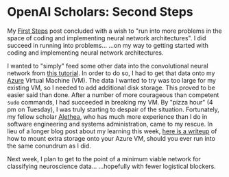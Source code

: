 # OpenAI Scholars: Second Steps

My [First Steps](https://katarinaslama.github.io/2020/02/24/OpenAI-blog1/) post concluded with a wish to "run into more problems in the space of coding and implementing neural network architectures". I did succeed in running into problems... ...on my way to getting started with coding and implementing neural network architectures.

I wanted to "simply" feed some other data into the convolutional neural network from [this tutorial](https://pytorch.org/tutorials/beginner/blitz/cifar10_tutorial.html#sphx-glr-beginner-blitz-cifar10-tutorial-py). In order to do so, I had to get that data onto my [Azure](https://azure.microsoft.com/en-us/) Virtual Machine (VM). The data I wanted to try was too large for my existing VM, so I needed to add additional disk storage. This proved to be easier said than done. After a number of more courageous than competent `sudo` commands, I had succeeded in breaking my VM. By "pizza hour" (4 pm on Tuesday), I was truly starting to despair of the situation. Fortunately, my fellow scholar [Alethea](https://aletheap.github.io/), who has much more experience than I do in software engineering and systems administration, came to my rescue. In lieu of a longer blog post about my learning this week, [here is a writeup](https://katarinaslama.github.io/2020/02/26/mounting-extra-storage-on-your-VM/) of how to mount extra storage onto your Azure VM, should you ever run into the same conundrum as I did.

Next week, I plan to get to the point of a minimum viable network for classifying neuroscience data... ...hopefully with fewer logistical blockers.
